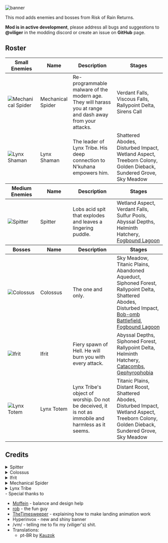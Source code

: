 ![banner](https://files.catbox.moe/yzknvl.png)

This mod adds enemies and bosses from Risk of Rain Returns.

**Mod is in active development**, please address all bugs and suggestions to **@viliger** in the modding discord or create an issue on **GitHub** page.

## Roster

<table>
	<thead>
		<tr>
			<th>Small Enemies</th>
			<th>Name</th>
			<th>Description</th>
			<th>Stages</th>
		</tr>
	</thead>
	<tr>
		<td><img src="https://raw.githubusercontent.com/viliger2/RoR2_EnemiesReturns/refs/heads/main/EnemiesReturnsUnity/Assets/Enemies/MechanicalSpider/texMechanicalSpiderEnemyIcon.png" alt="Mechanical Spider"></td>
		<td>Mechanical Spider</td>
		<td>Re-programmable malware of the modern age. They will harass you at range and dash away from your attacks.</td>
		<td>Verdant Falls, Viscous Falls, Rallypoint Delta, Sirens Call</td>
	</tr>
	<tr>
		<td><img src="https://raw.githubusercontent.com/viliger2/RoR2_EnemiesReturns/refs/heads/main/EnemiesReturnsUnity/Assets/Enemies/LynxTribe/Shaman/texLynxShamanIcon.png" alt="Lynx Shaman"></td>
		<td>Lynx Shaman</td>
		<td>The leader of Lynx Tribe. His deep connection to N'kuhana empowers him.</td>
		<td>Shattered Abodes, Disturbed Impact, Wetland Aspect, Treeborn Colony, Golden Dieback, Sundered Grove, Sky Meadow</td>
	</tr>		
	<thead>
		<tr>
			<th>Medium Enemies</th>
			<th>Name</th>
			<th>Description</th>
			<th>Stages</th>
		</tr>
	</thead>
	<tr>
		<td><img src="https://raw.githubusercontent.com/viliger2/RoR2_EnemiesReturns/main/EnemiesReturnsUnity/Assets/Enemies/Spitter/texSpitterIcon.png" alt="Spitter"></td>
		<td>Spitter</td>
		<td>Lobs acid spit that  explodes and leaves a lingering puddle.</td>
		<td>Wetland Aspect, Verdant Falls, Sulfur Pools, Abyssal Depths, Helminth Hatchery, <a href="https://thunderstore.io/package/JaceDaDorito/FogboundLagoon/">Fogbound Lagoon</a> </td>
	</tr>
	<thead>
		<tr>
			<th>Bosses</th>
			<th>Name</th>
			<th>Description</th>
			<th>Stages</th>
		</tr>
	</thead>
	<tr>
		<td><img src="https://raw.githubusercontent.com/viliger2/RoR2_EnemiesReturns/main/EnemiesReturnsUnity/Assets/Enemies/Colossus/texColossusIcon.png" alt="Colossus"></td>
		<td>Colossus</td>
		<td>The one and only.</td>
		<td>Sky Meadow, Titanic Plains, Abandoned Aqueduct, Siphoned Forest, Rallypoint Delta, Shattered Abodes, Disturbed Impact, <a href="https://thunderstore.io/package/viliger/BobombBattlefield/">Bob-omb Battlefield</a>, <a href="https://thunderstore.io/package/JaceDaDorito/FogboundLagoon/">Fogbound Lagoon</a></td>
	</tr>
	<tr>
		<td><img src="https://raw.githubusercontent.com/viliger2/RoR2_EnemiesReturns/refs/heads/main/EnemiesReturnsUnity/Assets/Enemies/Ifrit/texIconIfritBody.png" alt="Ifrit"></td>
		<td>Ifrit</td>
		<td>Fiery spawn of Hell. He will burn you with every attack.</td>
		<td>Abyssal Depths, Siphoned Forest, Rallypoint Delta, Helminth Hatchery, <a href="https://thunderstore.io/package/viliger/Catacombs/">Catacombs</a>, <a href="https://thunderstore.io/package/winterwonderland/SnowtimeStages/">Gephyrophobia</a></td>
	</tr>
	<tr>
		<td><img src="https://raw.githubusercontent.com/viliger2/RoR2_EnemiesReturns/refs/heads/main/EnemiesReturnsUnity/Assets/Enemies/LynxTribe/Totem/texLynxTotemIcon.png" alt="Lynx Totem"></td>
		<td>Lynx Totem</td>
		<td>Lynx Tribe's object of worship. Do not be deceived, it is not as immobile and harmless as it seems.</td>
		<td>Titanic Plains, Distant Roost, Shattered Abodes, Disturbed Impact, Wetland Aspect, Treeborn Colony, Golden Dieback, Sundered Grove, Sky Meadow</td>
	</tr>		
</table>

## Credits
<details>
<summary>Spitter</summary>

* Model by Jinazler
* Rigging and animation by Sentinel 
* Code by [viliger](https://thunderstore.io/package/viliger/)
* Additional animations and sounds by [rob](https://thunderstore.io/package/rob_gaming/)
* Majority of sounds come from RoR and RoRR
</details>

<details>
<summary>Colossus</summary>

* Model by Jinazler
* Rigging and animation by Sentinel 
* Code by [viliger](https://thunderstore.io/package/viliger/)
* Help with AI pathfinding by [DestroyedClone](https://thunderstore.io/package/DestroyedClone/)
* Additional sound design by [rob](https://thunderstore.io/package/rob_gaming/)
* Item pick model and texturing by [FORCED_REASSEMBLY](https://thunderstore.io/package/Forced_Reassembly/)
* Majority of sounds come from RoR, RoRR and WoW
* Laser charge sound - https://pixabay.com/sound-effects/charged-laser-7125/
* Woosh sound - https://pixabay.com/sound-effects/long-whoosh-194554/
</details>
<details>
<summary>Ifrit</summary>

* Model by Jinazler
* Rigging and animation by Sentinel 
* Code by [viliger](https://thunderstore.io/package/viliger/)
* Item pickup model and texture, pillar model, texture and animations by [FORCED_REASSEMBLY](https://thunderstore.io/package/Forced_Reassembly/)
* Majority of sounds come from RoR, RoRR and WoW
* Super natural explosion - https://pixabay.com/sound-effects/supernatural-explosion-104295/
* Monster breathing - https://pixabay.com/sound-effects/animal-breathing-monster-78392/
* hit sound(video game type) - https://pixabay.com/sound-effects/hit-soundvideo-game-type-230510/
</details>
<details>
<summary>Mechanical Spider</summary>

* Model, rigging and animation by [FORCED_REASSEMBLY](https://thunderstore.io/package/Forced_Reassembly/) 
* Code by [viliger](https://thunderstore.io/package/viliger/)
* Majority of sounds come from Resident Evil 1, RoR and RoRR
* 07024 space laser charging.wav - https://freesound.org/people/Robinhood76/sounds/414293/
* Static Idle Loop Finished - https://pixabay.com/sound-effects/static-idle-loop-finished-40043/
* SciFi Door Opening - https://pixabay.com/sound-effects/scifi-door-opening-36171/
* Sci-Fi Weapon - Mechanism - Robotic Morph Medium Duration - https://pixabay.com/sound-effects/sci-fi-weapon-mechanism-robotic-morph-medium-duration-233840/
* Old Fan With Start Sound - https://pixabay.com/sound-effects/old-fan-with-start-sound-247598/
</details>
<details>
<summary>Lynx Tribe</summary>

* Lynx Tribe models, rigging, texturing, animations (Shaman, Hunter), lore by [FORCED_REASSEMBLY](https://thunderstore.io/package/Forced_Reassembly/) 
* Rigging, animations (Archer, Totem, Hunter, Scout) by Sentinel
* Animations (Scout), code by [viliger](https://thunderstore.io/package/viliger/)
* Item model and texturing by Hyperinvox
* Majority of sounds come from RoRR, WoW and Brutal Orchestra.
* branch breaking forest twig snap crunch.wav - https://freesound.org/people/kyles/sounds/452570/
* Raking leaves - https://pixabay.com/sound-effects/raking-leaves-29055/
* Slide whistle 2 - https://pixabay.com/sound-effects/slide-whistle-2-68084/
* SFX_wood_fall_pile_bunch_stone_floor_01.wav - https://freesound.org/people/EricsSoundschmiede/sounds/669461/
* wood_plank_impact_ground.wav - https://freesound.org/people/marb7e/sounds/653128/
* Battle Dagger Sharpen - https://pixabay.com/sound-effects/battle-dagger-sharpen-71954/
* Knife being sharpened - https://pixabay.com/sound-effects/knife-being-sharpened-99632/
* Hand digging dirt, leaves crunch - https://pixabay.com/sound-effects/hand-digging-dirt-leaves-crunch-32630/
* Digging - https://pixabay.com/sound-effects/digging-6691/
* Falling In Dirt - https://pixabay.com/sound-effects/falling-in-dirt-87202/
</details>
- Special thanks to 

* [Moffein](https://thunderstore.io/package/Moffein/) - balance and design help
* [rob](https://thunderstore.io/package/rob_gaming/) - the fun guy
* [TheTimesweeper](https://thunderstore.io/package/TheTimesweeper/) - explaining how to make landing animation work
* Hyperinvox - new and shiny banner
* /vm/ - telling me to fix my (viliger's) shit.
* Translations:
	* pt-BR by [Kauzok](https://github.com/Kauzok)
